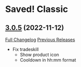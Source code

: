 # Saved! Classic

## [3.0.5](https://github.com/iambz00/Saved/tree/3.0.5) (2022-11-12)
[Full Changelog](https://github.com/iambz00/Saved/compare/3.0.4...3.0.5) [Previous Releases](https://github.com/iambz00/Saved/releases)

- Fix tradeskill  
    - Show product icon  
    - Cooldown in hh:mm format  
